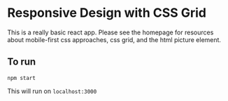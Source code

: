# Responsive Design with CSS Grid

This is a really basic react app. Please see the homepage for resources about mobile-first css approaches, css grid, and the html picture element.

## To run

`npm start`

This will run on `localhost:3000`
